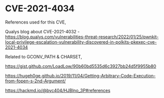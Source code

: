 # CVE-2021-4034

References used for this CVE,

Qualys blog about CVE-2021-4032 - https://blog.qualys.com/vulnerabilities-threat-research/2022/01/25/pwnkit-local-privilege-escalation-vulnerability-discovered-in-polkits-pkexec-cve-2021-4034

Related to GCONV_PATH & CHARSET,

https://gist.github.com/LoadLow/90b60bd5535d6c3927bb24d5f9955b80

https://hugeh0ge.github.io/2019/11/04/Getting-Arbitrary-Code-Execution-from-fopen-s-2nd-Argument/

https://hackmd.io/@byc404/HJBlno_3P#references
